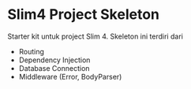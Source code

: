 # Slim4 Project Skeleton

Starter kit untuk project Slim 4. Skeleton ini terdiri dari
- Routing
- Dependency Injection
- Database Connection
- Middleware (Error, BodyParser)